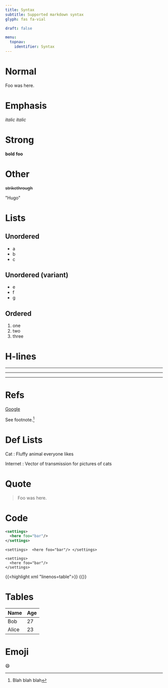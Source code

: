 ```yaml
---
title: Syntax
subtitle: Supported markdown syntax
glyph: fas fa-vial

draft: false

menu:
  topnav:
    identifier: Syntax
---
```


# Normal

Foo was here.

# Emphasis

*italic*
_italic_

# Strong

**bold**
__foo__

# Other

~~strikethrough~~

"Hugo"

# Lists

## Unordered

* a
* b
* c

## Unordered (variant)

- e
- f
- g

## Ordered

1. one
1. two
1. three

# H-lines

* * *
***
****

# Refs

[Google][1]

See footnote.[^1]

# Def Lists

Cat
: Fluffy animal everyone likes

Internet
: Vector of transmission for pictures of cats

# Quote

>
> Foo was here.
>

# Code

```xml
<settings> 
  <here foo="bar"/>
</settings>
```

`
<settings> 
  <here foo="bar"/>
</settings>
`

    <settings> 
      <here foo="bar"/>
    </settings>

{{<highlight xml "linenos=table">}}
    <settings> 
      <here foo="bar"/>
    </settings>
{{</highlight>}}

# Tables

   Name | Age
--------|------
    Bob | 27
  Alice | 23

# Emoji

:smile:

[1]: http://google.com/        "Google"

[^1]: Blah blah blah
